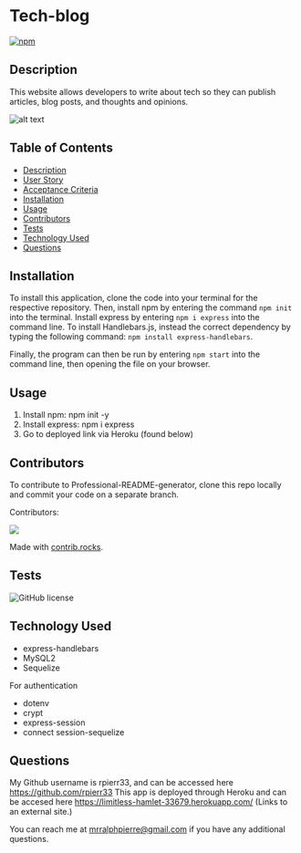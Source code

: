 # Tech-blog
[![npm](https://badge.fury.io/js/inquirer.svg)](http://badge.fury.io/js/inquirer)

## Description
This website allows developers to write about tech so they can publish articles, blog posts, and thoughts and opinions.

![alt text]("https://github.com/rpierr33/tech-blog/assets/image/Tech-blog.png")

## Table of Contents
- [Description](#description)
- [User Story](#user-story)
- [Acceptance Criteria](#acceptance-criteria)
- [Installation](#installation)
- [Usage](#usage)
- [Contributors](#contributors)
- [Tests](#tests)
- [Technology Used](#technology-used)
- [Questions](#questions)


## Installation

To install this application, clone the code into your terminal for the respective repository. Then, install npm by entering the command ```npm init```  into the terminal. Install express by entering ```npm i express``` into the command line. To install Handlebars.js, instead the correct dependency by typing the following command: ```npm install express-handlebars```.

Finally, the program can then be run by entering ```npm start``` into the command line, then opening the file on your browser.

## Usage
1. Install npm: npm init -y
2. Install express: npm i express
3. Go to deployed link via Heroku (found below)

## Contributors
To contribute to Professional-README-generator, clone this repo locally and commit your code on a separate branch.
  
Contributors:

<a href="https://github.com/rpierr33/tech-blog/graphs/contributors">
  <img src="https://contrib.rocks/image?repo=rpierr33/tech-blog" />
</a>

Made with [contrib.rocks](https://contrib.rocks).

## Tests
![GitHub license](https://img.shields.io/badge/test-100%25-success)

## Technology Used
- express-handlebars
- MySQL2
- Sequelize

For authentication
- dotenv
- crypt
- express-session
- connect session-sequelize

## Questions
My Github username is rpierr33, and can be accessed here https://github.com/rpierr33
This app is deployed through Heroku and can be accesed here https://limitless-hamlet-33679.herokuapp.com/ (Links to an external site.)

You can reach me at mrralphpierre@gmail.com if you have any additional questions.
